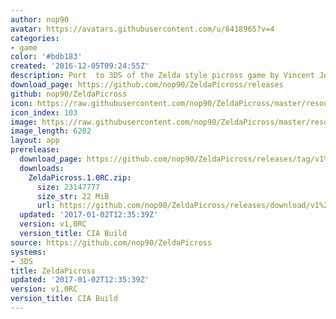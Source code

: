 ```yaml
---
author: nop90
avatar: https://avatars.githubusercontent.com/u/6418965?v=4
categories:
- game
color: '#bdb183'
created: '2016-12-05T09:24:55Z'
description: Port  to 3DS of the Zelda style picross game by Vincent Joiullat
download_page: https://github.com/nop90/ZeldaPicross/releases
github: nop90/ZeldaPicross
icon: https://raw.githubusercontent.com/nop90/ZeldaPicross/master/resources/icon.png
icon_index: 103
image: https://raw.githubusercontent.com/nop90/ZeldaPicross/master/resources/banner.png
image_length: 6202
layout: app
prerelease:
  download_page: https://github.com/nop90/ZeldaPicross/releases/tag/v1%2C0RC
  downloads:
    ZeldaPicross.1.0RC.zip:
      size: 23147777
      size_str: 22 MiB
      url: https://github.com/nop90/ZeldaPicross/releases/download/v1%2C0RC/ZeldaPicross.1.0RC.zip
  updated: '2017-01-02T12:35:39Z'
  version: v1,0RC
  version_title: CIA Build
source: https://github.com/nop90/ZeldaPicross
systems:
- 3DS
title: ZeldaPicross
updated: '2017-01-02T12:35:39Z'
version: v1,0RC
version_title: CIA Build
---
```

